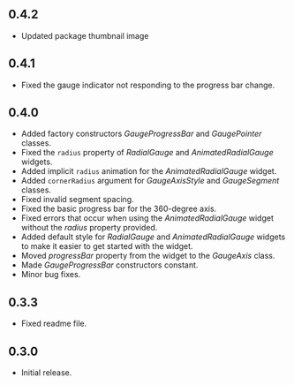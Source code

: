 ## 0.4.2
- Updated package thumbnail image
## 0.4.1
- Fixed the gauge indicator not responding to the progress bar change.
## 0.4.0
- Added factory constructors _GaugeProgressBar_ and _GaugePointer_ classes.
- Fixed the `radius` property of *RadialGauge* and *AnimatedRadialGauge* widgets.
- Added implicit `radius` animation for the *AnimatedRadialGauge* widget.
- Added `cornerRadius` argument for *GaugeAxisStyle* and *GaugeSegment* classes.
- Fixed invalid segment spacing.
- Fixed the basic progress bar for the 360-degree axis.
- Fixed errors that occur when using the *AnimatedRadialGauge* widget without the *radius* property provided.
- Added default style for *RadialGauge* and *AnimatedRadialGauge* widgets to make it easier to get started with the widget.
- Moved *progressBar* property from the widget to the *GaugeAxis* class.
- Made *GaugeProgressBar* constructors constant.
- Minor bug fixes.

## 0.3.3

- Fixed readme file.

## 0.3.0

- Initial release.
